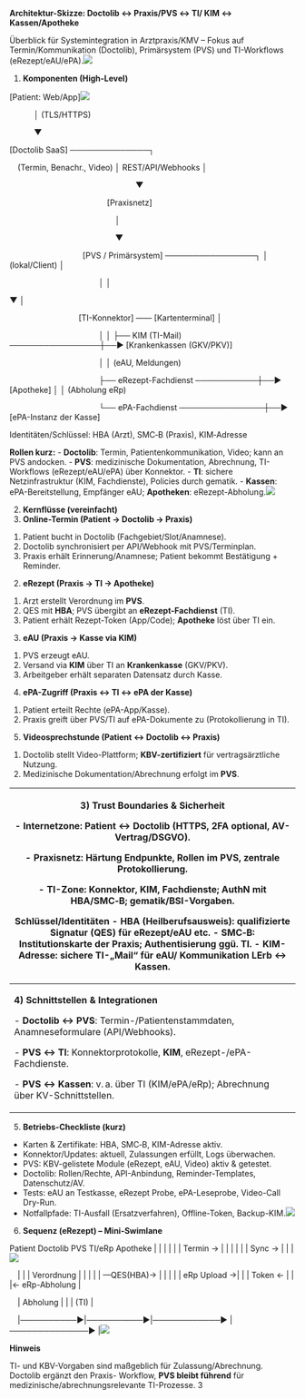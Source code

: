 ﻿**Architektur-Skizze: Doctolib ↔ Praxis/PVS ↔ TI/ KIM ↔ Kassen/Apotheke**

Überblick für Systemintegration in Arztpraxis/KMV – Fokus auf Termin/Kommunikation (Doctolib), Primärsystem (PVS) und TI-Workflows (eRezept/eAU/ePA).![](Aspose.Words.3d66581b-c7e7-4a4a-a942-83b6965e991a.001.png)

1) **Komponenten (High-Level)**

[Patient: Web/App]![](Aspose.Words.3d66581b-c7e7-4a4a-a942-83b6965e991a.002.png)

`      `│  (TLS/HTTPS)

`      `▼

[Doctolib SaaS]  ──────────────┐

`  `(Termin, Benachr., Video)   │ REST/API/Webhooks                                │

`                               `▼

`                        `[Praxisnetz]

`                          `│

`                          `▼

`                  `[PVS / Primärsystem] ────────────────┐                       │  (lokal/Client)                │

`                      `│                                 │

▼                                 │

`                 `[TI-Konnektor] —— [Kartenterminal]     │

`                      `│                                 │                       ├── KIM (TI-Mail) ────────────────┼──▶ [Krankenkassen (GKV/PKV)]

`                      `│                                 │        (eAU, Meldungen)

`                      `├── eRezept-Fachdienst ───────────┼──▶ [Apotheke]                       │                                 │        (Abholung eRp)

`                      `└── ePA-Fachdienst ───────────────┼──▶ [ePA-Instanz der Kasse]

Identitäten/Schlüssel: HBA (Arzt), SMC‑B (Praxis), KIM‑Adresse

**Rollen kurz:**  - **Doctolib**: Termin, Patientenkommunikation, Video; kann an PVS andocken. - **PVS**: medizinische Dokumentation, Abrechnung, TI-Workflows (eRezept/eAU/ePA) über Konnektor. - **TI**: sichere Netzinfrastruktur (KIM, Fachdienste), Policies durch gematik. - **Kassen**: ePA-Bereitstellung, Empfänger eAU; **Apotheken**: eRezept-Abholung.![](Aspose.Words.3d66581b-c7e7-4a4a-a942-83b6965e991a.003.png)

2) **Kernflüsse (vereinfacht)**
1) **Online-Termin (Patient → Doctolib → Praxis)**
1. Patient bucht in Doctolib (Fachgebiet/Slot/Anamnese).
1. Doctolib synchronisiert per API/Webhook mit PVS/Terminplan.
1. Praxis erhält Erinnerung/Anamnese; Patient bekommt Bestätigung + Reminder.
2) **eRezept (Praxis → TI → Apotheke)**
1. Arzt erstellt Verordnung im **PVS**.
1. QES mit **HBA**; PVS übergibt an **eRezept-Fachdienst** (TI).
1. Patient erhält Rezept-Token (App/Code); **Apotheke** löst über TI ein.
3) **eAU (Praxis → Kasse via KIM)**
1. PVS erzeugt eAU.
1. Versand via **KIM** über TI an **Krankenkasse** (GKV/PKV).
1. Arbeitgeber erhält separaten Datensatz durch Kasse.
4) **ePA-Zugriff (Praxis ↔ TI ↔ ePA der Kasse)**
1. Patient erteilt Rechte (ePA-App/Kasse).
1. Praxis greift über PVS/TI auf ePA-Dokumente zu (Protokollierung in TI).
5) **Videosprechstunde (Patient ↔ Doctolib ↔ Praxis)**
1. Doctolib stellt Video-Plattform; **KBV-zertifiziert** für vertragsärztliche Nutzung.
1. Medizinische Dokumentation/Abrechnung erfolgt im **PVS**.



|<p>**3) Trust Boundaries & Sicherheit**</p><p>- **Internetzone**: Patient ↔ Doctolib (HTTPS, 2FA optional, AV-Vertrag/DSGVO).</p><p>- **Praxisnetz**: Härtung Endpunkte, Rollen im PVS, zentrale Protokollierung.</p><p>- **TI-Zone**: Konnektor, KIM, Fachdienste; AuthN mit **HBA/SMC‑B**; gematik/BSI-Vorgaben.</p><p>**Schlüssel/Identitäten**  - **HBA**  (Heilberufsausweis): qualifizierte Signatur (QES) für eRezept/eAU etc. - **SMC‑B**: Institutionskarte der Praxis; Authentisierung ggü. TI. - **KIM-Adresse**: sichere TI-„Mail“ für eAU/ Kommunikation LErb ↔ Kassen.</p>|
| - |
|<p>**4) Schnittstellen & Integrationen**</p><p>- **Doctolib ↔ PVS**: Termin-/Patientenstammdaten, Anamneseformulare (API/Webhooks).</p><p>- **PVS ↔ TI**: Konnektorprotokolle, **KIM**, eRezept-/ePA-Fachdienste.</p><p>- **PVS ↔ Kassen**: v. a. über TI (KIM/ePA/eRp); Abrechnung über KV-Schnittstellen.</p>|
5) **Betriebs-Checkliste (kurz)**
- Karten & Zertifikate: HBA, SMC‑B, KIM-Adresse aktiv.
- Konnektor/Updates: aktuell, Zulassungen erfüllt, Logs überwachen.
- PVS: KBV-gelistete Module (eRezept, eAU, Video) aktiv & getestet.
- Doctolib: Rollen/Rechte, API-Anbindung, Reminder-Templates, Datenschutz/AV.
- Tests: eAU an Testkasse, eRezept Probe, ePA-Leseprobe, Video-Call Dry-Run.
- Notfallpfade: TI-Ausfall (Ersatzverfahren), Offline-Token, Backup-KIM.![](Aspose.Words.3d66581b-c7e7-4a4a-a942-83b6965e991a.004.png)
6) **Sequenz (eRezept) – Mini-Swimlane**

Patient    Doctolib      PVS           TI/eRp          Apotheke   |           |           |              |                |   | Termin →  |           |              |                |   |           |  Sync →   |              |                |![](Aspose.Words.3d66581b-c7e7-4a4a-a942-83b6965e991a.005.png)

`  `|           |           |  Verordnung  |                |   |           |           | —QES(HBA)→   |                |   |           |           |  eRp Upload →|                |   |  Token ←  |           |              |← eRp-Abholung  |

`  `|  Abholung |           |              |   (TI)         |

`  `|──────────▶|──────────▶|────────────▶ |──────────────▶ |![](Aspose.Words.3d66581b-c7e7-4a4a-a942-83b6965e991a.006.png)

**Hinweis**

TI- und KBV-Vorgaben sind maßgeblich für Zulassung/Abrechnung. Doctolib ergänzt den Praxis- Workflow, **PVS bleibt führend** für medizinische/abrechnungsrelevante TI-Prozesse.
3
